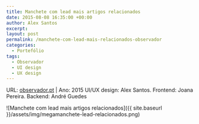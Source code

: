 ```yaml
---
title: Manchete com lead mais artigos relacionados
date: 2015-08-08 16:35:00 +00:00
author: Alex Santos
excerpt:
layout: post
permalink: /manchete-com-lead-mais-relacionados-observador
categories:
  - Portefólio
tags:
  - Observador
  - UI design
  - UX design
---
```

<p>URL: <a href="http://observador.pt/" target="_blank" rel="noopener noreferrer">observador.pt</a> | Ano: 2015
UI/UX design: Alex Santos. Frontend: Joana Pereira. Backend: André Guedes</p>

![Manchete com lead mais artigos relacionados]({{ site.baseurl }}/assets/img/megamanchete-lead-relacionados.png)